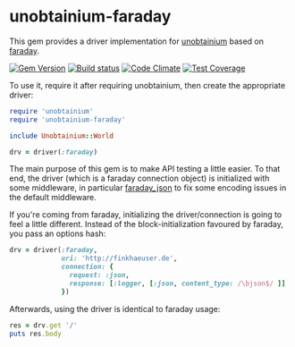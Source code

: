 # unobtainium-faraday

This gem provides a driver implementation for [unobtainium](https://github.com/jfinkhaeuser/unobtainium)
based on [faraday](https://github.com/lostisland/faraday).

[![Gem Version](https://badge.fury.io/rb/unobtainium-faraday.svg)](https://badge.fury.io/rb/unobtainium-faraday)
[![Build status](https://travis-ci.org/jfinkhaeuser/unobtainium-faraday.svg?branch=master)](https://travis-ci.org/jfinkhaeuser/unobtainium-faraday)
[![Code Climate](https://codeclimate.com/github/jfinkhaeuser/unobtainium-faraday/badges/gpa.svg)](https://codeclimate.com/github/jfinkhaeuser/unobtainium-faraday)
[![Test Coverage](https://codeclimate.com/github/jfinkhaeuser/unobtainium-faraday/badges/coverage.svg)](https://codeclimate.com/github/jfinkhaeuser/unobtainium-faraday/coverage)

To use it, require it after requiring unobtainium, then create the appropriate driver:

```ruby
require 'unobtainium'
require 'unobtainium-faraday'

include Unobtainium::World

drv = driver(:faraday)
```

The main purpose of this gem is to make API testing a little easier. To that
end, the driver (which is a faraday connection object) is initialized with some
middleware, in particular [faraday_json](https://github.com/spriteCloud/faraday_json)
to fix some encoding issues in the default middleware.

If you're coming from faraday, initializing the driver/connection is going to
feel a little different. Instead of the block-initialization favoured by faraday,
you pass an options hash:

```ruby
drv = driver(:faraday,
             uri: 'http://finkhaeuser.de',
             connection: {
               request: :json,
               response: [:logger, [:json, content_type: /\bjson$/ ]]
             })
```

Afterwards, using the driver is identical to faraday usage:

```ruby
res = drv.get '/'
puts res.body
```
